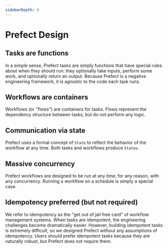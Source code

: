 ```yaml
---
sidebarDepth: 0
---
```


# Prefect Design

## Tasks are functions

In a simple sense, Prefect tasks are simply functions that have special rules about when they should run: they optionally take inputs, perform some work, and optionally return an output. Because Prefect is a negative engineering framework, it is agnostic to the code each task runs.

## Workflows are containers

Workflows (or "flows") are containers for tasks. Flows represent the dependency structure between tasks, but do not perform any logic.

## Communication via state

Prefect uses a formal concept of `State` to reflect the behavior of the workflow at any time. Both tasks and workflows produce `States`.

## Massive concurrency

Prefect workflows are designed to be run at any time, for any reason, with any concurrency. Running a workflow on a schedule is simply a special case.

## Idempotency preferred (but not required)

We refer to idempotency as the "get out of jail free card" of workflow management systems. When tasks are idempotent, the engineering challenges become dramatically easier. However, building idempotent tasks is extremely difficult, so we designed Prefect without any assumptions of idempotency. Users should prefer idempotent tasks because they are naturally robust, but Prefect does not require them.
